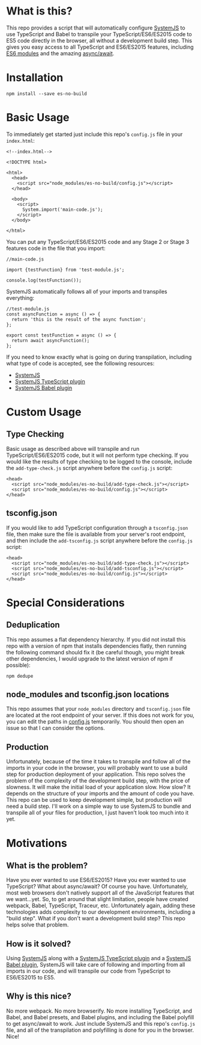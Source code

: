 # What is this?
This repo provides a script that will automatically configure [SystemJS](https://github.com/systemjs/systemjs) to use TypeScript and Babel to transpile your
TypeScript/ES6/ES2015 code to ES5 code directly in the browser, all without a development build step. This gives you easy access to all TypeScript
and ES6/ES2015 features, including [ES6 modules](http://exploringjs.com/es6/ch_modules.html) and the amazing [async/await](https://www.twilio.com/blog/2015/10/asyncawait-the-hero-javascript-deserved.html).

# Installation
```
npm install --save es-no-build
```

# Basic Usage

To immediately get started just include this repo's `config.js` file in your `index.html`:
```
<!--index.html-->

<!DOCTYPE html>

<html>
  <head>
    <script src="node_modules/es-no-build/config.js"></script>
  </head>
  
  <body>
    <script>
      System.import('main-code.js');
    </script>
  </body>

</html>
```

You can put any TypeScript/ES6/ES2015 code and any Stage 2 or Stage 3 features code in the file that you import:

```
//main-code.js

import {testFunction} from 'test-module.js';

console.log(testFunction());
```

SystemJS automatically follows all of your imports and transpiles everything:

```
//test-module.js
const asyncFunction = async () => {
  return 'this is the result of the async function';
};

export const testFunction = async () => {
  return await asyncFunction();
};
```

If you need to know exactly what is going on during transpilation, including what type of code is accepted, see the following resources:
* [SystemJS](https://github.com/systemjs/systemjs)
* [SystemJS TypeScript plugin](https://github.com/frankwallis/plugin-typescript)
* [SystemJS Babel plugin](https://github.com/systemjs/plugin-babel)

# Custom Usage

## Type Checking
Basic usage as described above will transpile and run TypeScript/ES6/ES2015 code, but it will not perform type checking. If you would like the results of type checking to be logged to the console, include the `add-type-check.js` script anywhere before the `config.js` script:

```
<head>
  <script src="node_modules/es-no-build/add-type-check.js"></script>
  <script src="node_modules/es-no-build/config.js"></script>
</head>
```

## tsconfig.json
If you would like to add TypeScript configuration through a `tsconfig.json` file, then make sure the file is available from your server's root endpoint, and then include the `add-tsconfig.js` script anywhere before the `config.js` script:

```
<head>
  <script src="node_modules/es-no-build/add-type-check.js"></script>
  <script src="node_modules/es-no-build/add-tsconfig.js"></script>
  <script src="node_modules/es-no-build/config.js"></script>
</head>
```

# Special Considerations

## Deduplication
This repo assumes a flat dependency hierarchy. If you did not install this repo with a version of npm that installs dependencies flatly, then running the following command should fix it (be careful though, you might break other dependencies, I would upgrade to the latest version of npm if possible):

```
npm dedupe
```

## node_modules and tsconfig.json locations
This repo assumes that your `node_modules` directory and `tsconfig.json` file are located at the root endpoint of your server. If this does not work for you, you can edit the paths in [config.js](https://github.com/lastmjs/es-no-build/blob/master/config.js) temporarily. You should then open an issue so that I can consider the options.

## Production
Unfortunately, because of the time it takes to transpile and follow all of the imports in your code in the browser, you will probably want to use a build step for production deployment of your application. This repo solves the problem of the complexity of the development build step, with the price of slowness. It will make the initial load of your application slow. How slow? It depends on the structure of your imports and the amount of code you have. This repo can be used to keep development simple, but production will need a build step. I'll work on a simple way to use SystemJS to bundle and transpile all of your files for production, I just haven't look too much into it yet.

# Motivations

## What is the problem?
Have you ever wanted to use ES6/ES2015? Have you ever wanted to use TypeScript? What about async/await? Of course you have.
Unfortunately, most web browsers don't natively support all of the JavaScript features that we want...yet. So, to get around that 
slight limitation, people have created webpack, Babel, TypeScript, Traceur, etc. Unfortunately again, adding these technologies adds
complexity to our development environments, including a "build step". What if you don't want a development build step? This repo helps solve that problem.

## How is it solved?
Using [SystemJS](https://github.com/systemjs/systemjs) along with a [SystemJS TypeScript plugin](https://github.com/frankwallis/plugin-typescript) and a [SystemJS Babel plugin](https://github.com/systemjs/plugin-babel), SystemJS will take care of following and importing from all imports in our code, and will transpile our code from TypeScript to ES6/ES2015 to ES5.

## Why is this nice?
No more webpack. No more browserify. No more installing TypeScript, and Babel, and Babel presets, and Babel plugins, and including the Babel polyfill to get async/await to work. Just include SystemJS and this repo's `config.js` file, and all of the transpilation and polyfilling is done for you in the browser. Nice!
